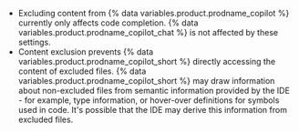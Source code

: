 - Excluding content from {% data variables.product.prodname_copilot %} currently only affects code completion. {% data variables.product.prodname_copilot_chat %} is not affected by these settings.
- Content exclusion prevents {% data variables.product.prodname_copilot_short %} directly accessing the content of excluded files. {% data variables.product.prodname_copilot_short %} may draw information about non-excluded files from semantic information provided by the IDE - for example, type information, or hover-over definitions for symbols used in code. It's possible that the IDE may derive this information from excluded files.
